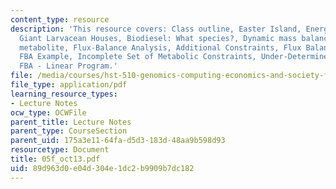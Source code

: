 ```yaml
---
content_type: resource
description: 'This resource covers: Class outline, Easter Island, Energy & CO2  Sequestration,
  Giant Larvacean Houses, Biodiesel: What species?, Dynamic mass balances on each
  metabolite, Flux-Balance Analysis, Additional Constraints, Flux Balance Example,
  FBA Example, Incomplete Set of Metabolic Constraints, Under-Determined System, and
  FBA - Linear Program.'
file: /media/courses/hst-510-genomics-computing-economics-and-society-fall-2005/89d963d0e04d304e1dc2b9909b7dc182_05f_oct13.pdf
file_type: application/pdf
learning_resource_types:
- Lecture Notes
ocw_type: OCWFile
parent_title: Lecture Notes
parent_type: CourseSection
parent_uid: 175a3e11-64fa-d5d3-183d-48aa9b598d93
resourcetype: Document
title: 05f_oct13.pdf
uid: 89d963d0-e04d-304e-1dc2-b9909b7dc182
---
```

